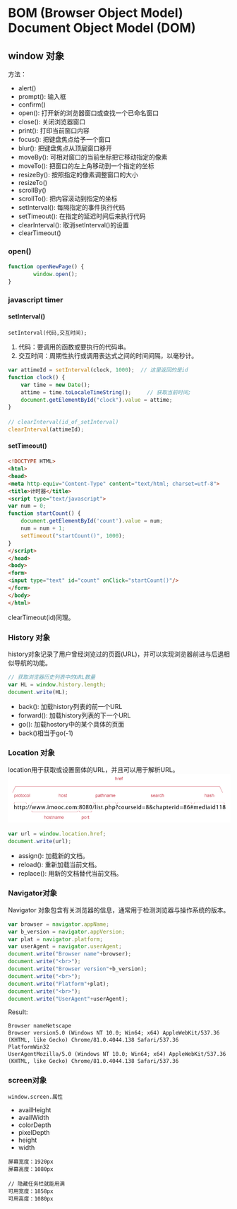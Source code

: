 # BOM (Browser Object Model) Document Object Model (DOM) 

## window 对象

方法：
- alert()
- prompt(): 输入框
- confirm()
- open(): 打开新的浏览器窗口或查找一个已命名窗口
- close(): 关闭浏览器窗口
- print(): 打印当前窗口内容
- focus(): 把键盘焦点给予一个窗口
- blur(): 把键盘焦点从顶层窗口移开
- moveBy(): 可相对窗口的当前坐标把它移动指定的像素
- moveTo(): 把窗口的左上角移动到一个指定的坐标
- resizeBy(): 按照指定的像素调整窗口的大小
- resizeTo()
- scrollBy()
- scrollTo(): 把内容滚动到指定的坐标
- setInterval(): 每隔指定的事件执行代码
- setTimeout(): 在指定的延迟时间后来执行代码
- clearInterval(): 取消setInterval()的设置
- clearTimeout()


### open()
```javascript
function openNewPage() {
        window.open();
}
```

### javascript timer
#### setInterval()
```
setInterval(代码,交互时间);
```
1. 代码：要调用的函数或要执行的代码串。
2. 交互时间：周期性执行或调用表达式之间的时间间隔，以毫秒计。

```javascript
var attimeId = setInterval(clock, 1000);  // 这里返回的是id
function clock() {
    var time = new Date();          
    attime = time.toLocaleTimeString();     // 获取当前时间;
    document.getElementById("clock").value = attime;
}

// clearInterval(id_of_setInterval)
clearInterval(attimeId);
```

#### setTimeout()
```html
<!DOCTYPE HTML>
<html>
<head>
<meta http-equiv="Content-Type" content="text/html; charset=utf-8">
<title>计时器</title>
<script type="text/javascript">
var num = 0;
function startCount() {
    document.getElementById('count').value = num;
    num = num + 1;
    setTimeout("startCount()", 1000);
}
</script>
</head>
<body>
<form>
<input type="text" id="count" onClick="startCount()"/>
</form>
</body>
</html>
```

clearTimeout(id)同理。

### History 对象

history对象记录了用户曾经浏览过的页面(URL)，并可以实现浏览器前进与后退相似导航的功能。

```javascript
// 获取浏览器历史列表中的URL数量
var HL = window.history.length;
document.write(HL);
```


- back(): 加载history列表的前一个URL
- forward(): 加载history列表的下一个URL
- go(): 加载hostory中的某个具体的页面
- back()相当于go(-1)

### Location 对象
location用于获取或设置窗体的URL，并且可以用于解析URL。
![alt text](./images/locaitonObject.jpg)

```javascript
var url = window.location.href;
document.write(url);
```

- assign(): 加载新的文档。
- reload(): 重新加载当前文档。
- replace(): 用新的文档替代当前文档。


### Navigator对象
Navigator 对象包含有关浏览器的信息，通常用于检测浏览器与操作系统的版本。

```javascript
var browser = navigator.appName;
var b_version = navigator.appVersion;
var plat = navigator.platform;
var userAgent = navigator.userAgent;
document.write("Browser name"+browser);
document.write("<br>");
document.write("Browser version"+b_version);
document.write("<br>");
document.write("Platform"+plat);
document.write("<br>");
document.write("UserAgent"+userAgent);
```
Result:
```
Browser nameNetscape
Browser version5.0 (Windows NT 10.0; Win64; x64) AppleWebKit/537.36 (KHTML, like Gecko) Chrome/81.0.4044.138 Safari/537.36
PlatformWin32
UserAgentMozilla/5.0 (Windows NT 10.0; Win64; x64) AppleWebKit/537.36 (KHTML, like Gecko) Chrome/81.0.4044.138 Safari/537.36
```

### screen对象
```
window.screen.属性
```

- availHeight
- availWidth
- colorDepth
- pixelDepth
- height
- width

```
屏幕宽度：1920px
屏幕高度：1080px

// 隐藏任务栏就能用满
可用宽度：1858px
可用高度：1080px
```